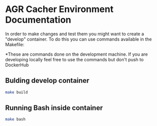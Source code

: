 # AGR Cacher Environment Documentation

In order to make changes and test them you might want to create a "develop" container. To do this you can use commands available in the Makefile:

*These are commands done on the development machine. If you are developing locally feel free to use the commands but don't push to DockerHub

## Bulding develop container
```bash
make build
```

## Running Bash inside container
```bash
make bash
```



